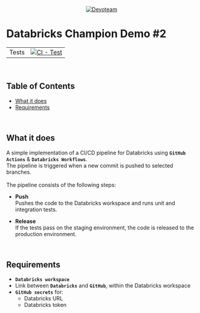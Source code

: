<p align="center">
  <a href="https://devoteam.com"><img src="https://upload.wikimedia.org/wikipedia/commons/thumb/7/79/Dev_logo_rgb.png/640px-Dev_logo_rgb.png" alt="Devoteam"></a>
</p>

# Databricks Champion Demo #2
| | |
| --- | --- |
| Tests | [![CI - Test](https://github.com/ggkenios/databricks-champion/actions/workflows/cicd.yml/badge.svg)](https://github.com/ggkenios/databricks-champion/actions/workflows/backend.yml) |
<br>

## Table of Contents
- [What it does](#what-it-does)
- [Requirements](#requirements)
<br>

## What it does
A simple implementation of a CI/CD pipeline for Databricks using **`GitHub Actions`** & **`Databricks Workflows`**. <br>
The pipeline is triggered when a new commit is pushed to selected branches. <br>
<br>
The pipeline consists of the following steps:
* **Push** <br>
    Pushes the code to the Databricks workspace and runs unit and integration tests.

* **Release** <br>
    If the tests pass on the staging environment, the code is released to the production environment.
<br>

## Requirements
* **`Databricks workspace`**
* Link between **`Databricks`** and **`GitHub`**, within the Databricks workspace
* **`GitHub secrets`** for:
    * Databricks URL
    * Databricks token
